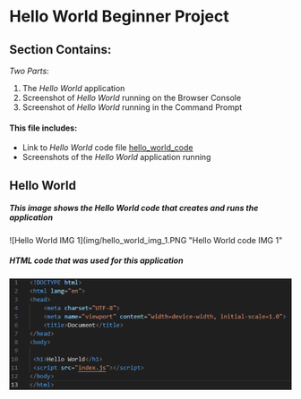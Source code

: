 # Hello World Beginner Project 

## Section Contains:

*Two Parts*:

1. The *Hello World* application 
2. Screenshot of *Hello World* running on the Browser Console
3. Screenshot of *Hello World* running in the Command Prompt

#### This file includes: 

* Link to *Hello World* code file [hello_world_code](hello_world_code/index.js "Hello World file")
* Screenshots of the *Hello World* application running

## Hello World

##### This image shows the *Hello World* code that creates and runs the application 

![Hello World IMG 1](img/hello_world_img_1.PNG "Hello World code IMG 1"

##### *HTML* code that was used for this application

![HTML code IMG 1](img/hello_world_img_2.PNG "HTML code IMG 1")


